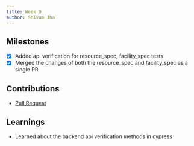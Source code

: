 ```yaml
---
title: Week 9
author: Shivam Jha
---
```


## Milestones
- [x] Added api verification for resource_spec, facility_spec tests
- [x] Merged the changes of both the resource_spec and facility_spec as a single PR

## Contributions
- [Pull Request](https://github.com/coronasafe/care_fe/pull/6106)

## Learnings
- Learned about the backend api verification methods in cypress
